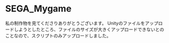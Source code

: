 # SEGA_Mygame

私の制作物を見てくださりありがとうございます。
Unityのファイルをアップロードしようとしたところ、ファイルのサイズが大きくアップロードできないとのことなので、スクリプトのみアップロードしました。
